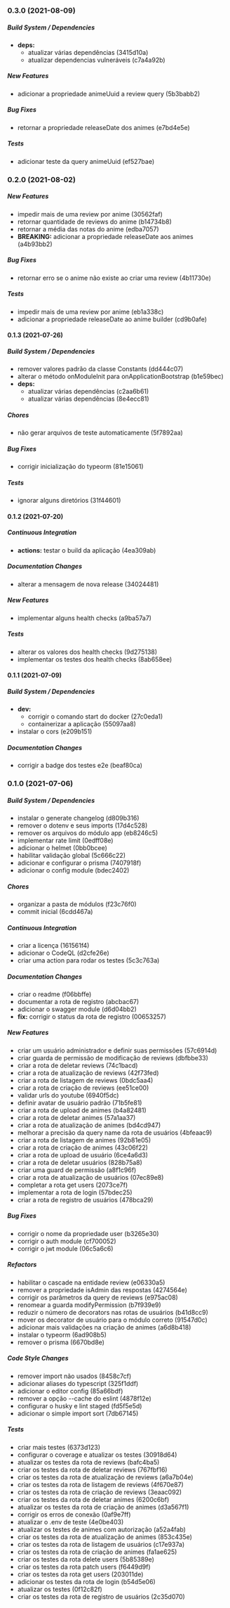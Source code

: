 ### 0.3.0 (2021-08-09)

##### Build System / Dependencies

* **deps:**
  *  atualizar várias dependências (3415d10a)
  *  atualizar dependencias vulneráveis (c7a4a92b)

##### New Features

*  adicionar a propriedade animeUuid a review query (5b3babb2)

##### Bug Fixes

*  retornar a propriedade releaseDate dos animes (e7bd4e5e)

##### Tests

*  adicionar teste da query animeUuid (ef527bae)

### 0.2.0 (2021-08-02)

##### New Features

*  impedir mais de uma review por anime (30562faf)
*  retornar quantidade de reviews do anime (b14734b8)
*  retornar a média das notas do anime (edba7057)
* **BREAKING:**  adicionar a propriedade releaseDate aos animes (a4b93bb2)

##### Bug Fixes

*  retornar erro se o anime não existe ao criar uma review (4b11730e)

##### Tests

*  impedir mais de uma review por anime (eb1a338c)
*  adicionar a propriedade releaseDate ao anime builder (cd9b0afe)

#### 0.1.3 (2021-07-26)

##### Build System / Dependencies

*  remover valores padrão da classe Constants (dd444c07)
*  alterar o método onModuleInit para onApplicationBootstrap (b1e59bec)
* **deps:**
  *  atualizar várias dependências (c2aa6b61)
  *  atualizar várias dependências (8e4ecc81)

##### Chores

*  não gerar arquivos de teste automaticamente (5f7892aa)

##### Bug Fixes

*  corrigir inicialização do typeorm (81e15061)

##### Tests

*  ignorar alguns diretórios (31f44601)

#### 0.1.2 (2021-07-20)

##### Continuous Integration

* **actions:**  testar o build da aplicação (4ea309ab)

##### Documentation Changes

*  alterar a mensagem de nova release (34024481)

##### New Features

*  implementar alguns health checks (a9ba57a7)

##### Tests

*  alterar os valores dos health checks (9d275138)
*  implementar os testes dos health checks (8ab658ee)

#### 0.1.1 (2021-07-09)

##### Build System / Dependencies

* **dev:**
  *  corrigir o comando start do docker (27c0eda1)
  *  containerizar a aplicação (55097aa8)
*  instalar o cors (e209b151)

##### Documentation Changes

*  corrigir a badge dos testes e2e (beaf80ca)

### 0.1.0 (2021-07-06)

##### Build System / Dependencies

*  instalar o generate changelog (d809b316)
*  remover o dotenv e seus imports (17d4c528)
*  remover os arquivos do módulo app (eb8246c5)
*  implementar rate limit (0edff08e)
*  adicionar o helmet (0bb0bcee)
*  habilitar validação global (5c666c22)
*  adicionar e configurar o prisma (7407918f)
*  adicionar o config module (bdec2402)

##### Chores

*  organizar a pasta de módulos (f23c76f0)
*  commit inicial (6cdd467a)

##### Continuous Integration

*  criar a licença (161561f4)
*  adicionar o CodeQL (d2cfe26e)
*  criar uma action para rodar os testes (5c3c763a)

##### Documentation Changes

*  criar o readme (f06bbffe)
*  documentar a rota de registro (abcbac67)
*  adicionar o swagger module (d6d04bb2)
* **fix:**  corrigir o status da rota de registro (00653257)

##### New Features

*  criar um usuário administrador e definir suas permissões (57c6914d)
*  criar guarda de permissão de modificação de reviews (dbfbbe33)
*  criar a rota de deletar reviews (74c1bacd)
*  criar a rota de atualização de reviews (42f73fed)
*  criar a rota de listagem de reviews (0bdc5aa4)
*  criar a rota de criação de reviews (ee51ce00)
*  validar urls do youtube (6940f5dc)
*  definir avatar de usuário padrão (71b5fe81)
*  criar a rota de upload de animes (b4a82481)
*  criar a rota de deletar animes (57a1aa37)
*  criar a rota de atualização de animes (bd4cd947)
*  melhorar a precisão da query name da rota de usuários (4bfeaac9)
*  criar a rota de listagem de animes (92b81e05)
*  criar a rota de criação de animes (43c06f22)
*  criar a rota de upload de usuário (6ce4a6d3)
*  criar a rota de deletar usuários (828b75a8)
*  criar uma guard de permissão (a8f1c96f)
*  criar a rota de atualização de usuários (07ec89e8)
*  completar a rota get users (2073ce7f)
*  implementar a rota de login (57bdec25)
*  criar a rota de registro de usuários (478bca29)

##### Bug Fixes

*  corrigir o nome da propriedade user (b3265e30)
*  corrigir o auth module (cf700052)
*  corrigir o jwt module (06c5a6c6)

##### Refactors

*  habilitar o cascade na entidade review (e06330a5)
*  remover a propriedade isAdmin das respostas (4274564e)
*  corrigir os parâmetros da query de reviews (e975ac08)
*  renomear a guarda modifyPermission (b7f939e9)
*  reduzir o número de decorators nas rotas de usuários (b41d8cc9)
*  mover os decorator de usuário para o módulo correto (91547d0c)
*  adicionar mais validações na criação de animes (a6d8b418)
*  instalar o typeorm (6ad908b5)
*  remover o prisma (6670bd8e)

##### Code Style Changes

*  remover import não usados (8458c7cf)
*  adicionar aliases do typescript (325f1ddf)
*  adicionar o editor config (85a66bdf)
*  remover a opção --cache do eslint (4878f12e)
*  configurar o husky e lint staged (fd5f5e5d)
*  adicionar o simple import sort (7db67145)

##### Tests

*  criar mais testes (6373d123)
*  configurar o coverage e atualizar os testes (30918d64)
*  atualizar os testes da rota de reviews (bafc4ba5)
*  criar os testes da rota de deletar reviews (767fbf16)
*  criar os testes da rota de atualização de reviews (a6a7b04e)
*  criar os testes da rota de listagem de reviews (4f670e87)
*  criar os testes da rota de criação de reviews (3eaac092)
*  criar os testes da rota de deletar animes (6200c6bf)
*  atualizar os testes da rota de criação de animes (d3a567f1)
*  corrigir os erros de conexão (0af9e7ff)
*  atualizar o .env de teste (4e0be403)
*  atualizar os testes de animes com autorização (a52a4fab)
*  criar os testes da rota de atualização de animes (853c435e)
*  criar os testes da rota de listagem de usuários (c17e937a)
*  criar os testes da rota de criação de animes (fa1ae625)
*  criar os testes da rota delete users (5b85389e)
*  criar os testes da rota patch users (f6449d9f)
*  criar os testes da rota get users (203011de)
*  adicionar os testes da rota de login (b54d5e06)
*  atualizar os testes (0f12c82f)
*  criar os testes da rota de registro de usuários (2c35d070)

